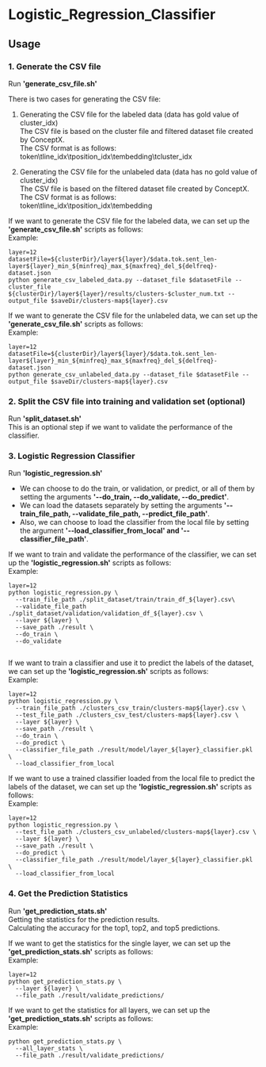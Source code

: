 # Logistic_Regression_Classifier

## Usage
### 1. Generate the CSV file 
Run **'generate_csv_file.sh'**<br/>

There is two cases for generating the CSV file: <br/>
1. Generating the CSV file for the labeled data (data has gold value of cluster_idx) <br/>
The CSV file is based on the cluster file and filtered dataset file created by ConceptX. <br/>
The CSV format is as follows: <br/>
token\tline_idx\tposition_idx\tembedding\tcluster_idx


2. Generating the CSV file for the unlabeled data (data has no gold value of cluster_idx) <br/>
The CSV file is based on the filtered dataset file created by ConceptX. <br/>
The CSV format is as follows: <br/>
token\tline_idx\tposition_idx\tembedding

If we want to generate the CSV file for the labeled data, we can set up the **'generate_csv_file.sh'** scripts as follows: <br/>
Example: <br/>
```
layer=12
datasetFile=${clusterDir}/layer${layer}/$data.tok.sent_len-layer${layer}_min_${minfreq}_max_${maxfreq}_del_${delfreq}-dataset.json
python generate_csv_labeled_data.py --dataset_file $datasetFile --cluster_file ${clusterDir}/layer${layer}/results/clusters-$cluster_num.txt --output_file $saveDir/clusters-map${layer}.csv
```

If we want to generate the CSV file for the unlabeled data, we can set up the **'generate_csv_file.sh'** scripts as follows: <br/>
Example: <br/>
```
layer=12
datasetFile=${clusterDir}/layer${layer}/$data.tok.sent_len-layer${layer}_min_${minfreq}_max_${maxfreq}_del_${delfreq}-dataset.json
python generate_csv_unlabeled_data.py --dataset_file $datasetFile --output_file $saveDir/clusters-map${layer}.csv
```


### 2. Split the CSV file into training and validation set (optional)
Run **'split_dataset.sh'**<br/>
This is an optional step if we want to validate the performance of the classifier.

### 3. Logistic Regression Classifier 
Run **'logistic_regression.sh'** <br/>

* We can choose to do the train, or validation, or predict, or all of them by setting the arguments **'--do_train, 
--do_validate, --do_predict'**. <br/>
* We can load the datasets separately by setting the arguments **'--train_file_path, --validate_file_path, 
--predict_file_path'**. <br/>
* Also, we can choose to load the classifier from the local file by setting the argument **'--load_classifier_from_local'
and '--classifier_file_path'**. <br/>

If we want to train and validate the performance of the classifier, we can set up the **'logistic_regression.sh'** scripts as follows: <br/>
Example: <br/>
```
layer=12
python logistic_regression.py \
  --train_file_path ./split_dataset/train/train_df_${layer}.csv\
  --validate_file_path ./split_dataset/validation/validation_df_${layer}.csv \
  --layer ${layer} \
  --save_path ./result \
  --do_train \
  --do_validate
  
```

If we want to train a classifier and use it to predict the labels of the dataset, we can set up the **'logistic_regression.sh'** scripts as follows: <br/>
Example: <br/>
```
layer=12
python logistic_regression.py \
  --train_file_path ./clusters_csv_train/clusters-map${layer}.csv \
  --test_file_path ./clusters_csv_test/clusters-map${layer}.csv \
  --layer ${layer} \
  --save_path ./result \
  --do_train \
  --do_predict \
  --classifier_file_path ./result/model/layer_${layer}_classifier.pkl \
  --load_classifier_from_local
```

If we want to use a trained classifier loaded from the local file to predict the labels of the dataset, we can set up the **'logistic_regression.sh'** scripts as follows: <br/>
Example: <br/>
```
layer=12
python logistic_regression.py \
  --test_file_path ./clusters_csv_unlabeled/clusters-map${layer}.csv \
  --layer ${layer} \
  --save_path ./result \
  --do_predict \
  --classifier_file_path ./result/model/layer_${layer}_classifier.pkl \
  --load_classifier_from_local
```

### 4. Get the Prediction Statistics
Run **'get_prediction_stats.sh'** <br/>
Getting the statistics for the prediction results. <br/>
Calculating the accuracy for the top1, top2, and top5 predictions. <br/>

If we want to get the statistics for the single layer, we can set up the **'get_prediction_stats.sh'** scripts as follows: <br/>
Example: <br/>
```
layer=12
python get_prediction_stats.py \
  --layer ${layer} \
  --file_path ./result/validate_predictions/
```

If we want to get the statistics for all layers, we can set up the **'get_prediction_stats.sh'** scripts as follows: <br/>
Example: <br/>
```
python get_prediction_stats.py \
  --all_layer_stats \
  --file_path ./result/validate_predictions/
```